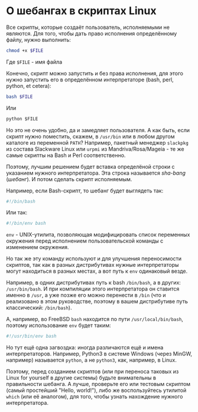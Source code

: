 # О шебангах в скриптах Linux

Все скрипты, которые создаёт пользователь, исполняемыми не являются. Для того, чтобы дать право исполнения определённому файлу, нужно выполнить:

```bash
chmod +x $FILE
```

Где `$FILE` - имя файла

Конечно, скрипт можно запустить и без права исполнения, для этого нужно запустить его в определённом интерпретаторе (bash, perl, python, et cetera):

```bash
bash $FILE
```

Или

```python
python $FILE
```

Но это не очень удобно, да и замедляет пользователя. А как быть, если скрипт нужно поместить, скажем, в `/usr/bin` или в любом другом каталоге из переменной `PATH`? Например, пакетный менеджер `slackpkg` из состава Slackware Linux или `urpmi` из Mandriva/Rosa/Mageia - те же самые скрипты на Bash и Perl соответственно.

Поэтому, лучшим решением будет вставка определёной строки с указанием нужного интерпретатора. Эта строка называется _sha-bang_ (_шебанг_). И потом сделать скрипт исполняемым.

Например, если Bash-скрипт, то шебанг будет выглядеть так:

```bash
#!/bin/bash
```

Или так:

```bash
#!/bin/env bash
```

`env` - UNIX-утилита, позволяющая модифицировать список переменных окружения перед исполнением пользовательской команды с изменением окружения.

Но так же эту команду используют и для улучшения переносимости скриптов, так как в разных дистрибутивах нужные интерпретаторы могут находиться в разных местах, а вот путь к `env` одинаковый везде.

Например, в одних дистрибутивах путь к bash `/bin/bash`, а в других: `/usr/bin/bash`. И при компиляции этого интерпретатора он ставится именно в `/usr`, а уже позже его можно перенести в `/bin` (что и реализовано в этом руководстве, поэтому в вашем дистрибутиве путь классический: `/bin/bash`).

А, например, во FreeBSD `bash` находится по пути `/usr/local/bin/bash`, поэтому использование `env` будет таким:

```bash
#!/usr/bin/env bash
```

Но тут ещё одна загвоздка: иногда различаются ещё и имена интерпретаторов.
Например, Python3 в системе Windows (через MinGW, например) называется `python`, а не `python3`, как, например, в Linux.

Поэтому, перед созданием скриптов (или при переноса таковых из Linux for yourself в другие системы) будьте внимательны в правильности шебанга. А лучше, проверьте его или тестовым скриптом (самый простейший "Hello, world!"), либо же воспользуйтесь утилитой `which` (или её аналогом), для того, чтобы узнать нахождение нужного интерпретатора.
